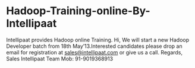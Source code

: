 Hadoop-Training-online-By-Intellipaat
=====================================

Intellipaat provides Hadoop online Training. Hi, We will start a new Hadoop Developer batch from  18th May’13.Interested candidates please drop an email for registration at sales@intellipaat.com or give us a call. Regards,                          Sales Intellipaat Team	 Mob: 91-9019368913  

